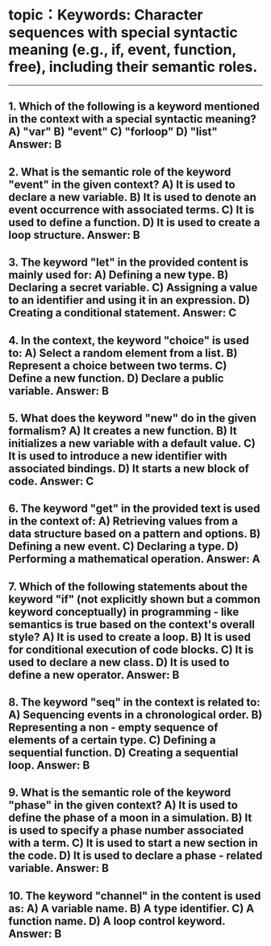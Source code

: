 # topic：Keywords: Character sequences with special syntactic meaning (e.g., if, event, function, free), including their semantic roles.

---
**1. Which of the following is a keyword mentioned in the context with a special syntactic meaning?**
A) "var"
B) "event"
C) "forloop"
D) "list"
**Answer:** B
---
**2. What is the semantic role of the keyword "event" in the given context?**
A) It is used to declare a new variable.
B) It is used to denote an event occurrence with associated terms.
C) It is used to define a function.
D) It is used to create a loop structure.
**Answer:** B
---
**3. The keyword "let" in the provided content is mainly used for:**
A) Defining a new type.
B) Declaring a secret variable.
C) Assigning a value to an identifier and using it in an expression.
D) Creating a conditional statement.
**Answer:** C
---
**4. In the context, the keyword "choice" is used to:**
A) Select a random element from a list.
B) Represent a choice between two terms.
C) Define a new function.
D) Declare a public variable.
**Answer:** B
---
**5. What does the keyword "new" do in the given formalism?**
A) It creates a new function.
B) It initializes a new variable with a default value.
C) It is used to introduce a new identifier with associated bindings.
D) It starts a new block of code.
**Answer:** C
---
**6. The keyword "get" in the provided text is used in the context of:**
A) Retrieving values from a data structure based on a pattern and options.
B) Defining a new event.
C) Declaring a type.
D) Performing a mathematical operation.
**Answer:** A
---
**7. Which of the following statements about the keyword "if" (not explicitly shown but a common keyword conceptually) in programming - like semantics is true based on the context's overall style?**
A) It is used to create a loop.
B) It is used for conditional execution of code blocks.
C) It is used to declare a new class.
D) It is used to define a new operator.
**Answer:** B
---
**8. The keyword "seq" in the context is related to:**
A) Sequencing events in a chronological order.
B) Representing a non - empty sequence of elements of a certain type.
C) Defining a sequential function.
D) Creating a sequential loop.
**Answer:** B
---
**9. What is the semantic role of the keyword "phase" in the given context?**
A) It is used to define the phase of a moon in a simulation.
B) It is used to specify a phase number associated with a term.
C) It is used to start a new section in the code.
D) It is used to declare a phase - related variable.
**Answer:** B
---
**10. The keyword "channel" in the content is used as:**
A) A variable name.
B) A type identifier.
C) A function name.
D) A loop control keyword.
**Answer:** B
---